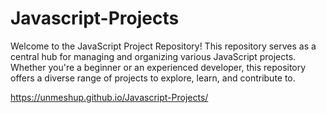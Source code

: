 # Javascript-Projects
Welcome to the JavaScript Project Repository! This repository serves as a central hub for managing and organizing various JavaScript projects. Whether you're a beginner or an experienced developer, this repository offers a diverse range of projects to explore, learn, and contribute to.

https://unmeshup.github.io/Javascript-Projects/
